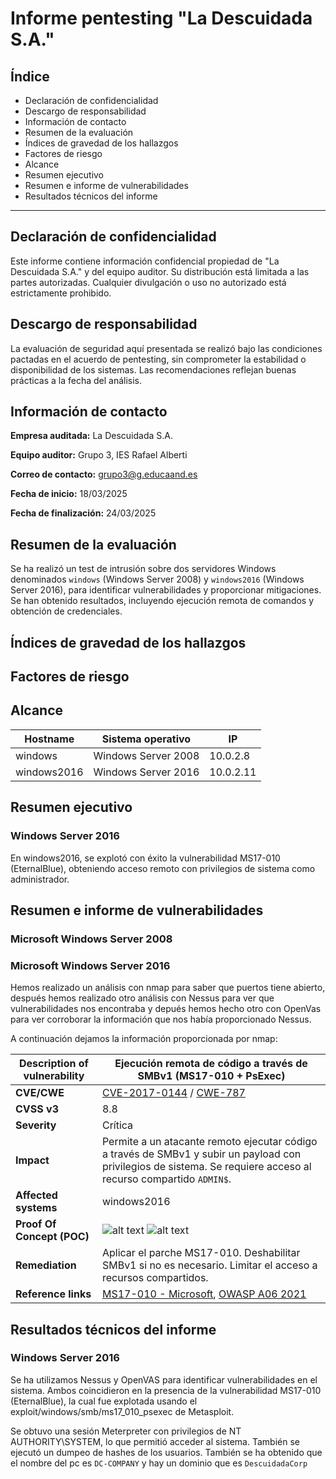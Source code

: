 # Informe pentesting "La Descuidada S.A."

## Índice

- Declaración de confidencialidad
- Descargo de responsabilidad
- Información de contacto
- Resumen de la evaluación
- Índices de gravedad de los hallazgos
- Factores de riesgo
- Alcance
- Resumen ejecutivo
- Resumen e informe de vulnerabilidades
- Resultados técnicos del informe

---

## Declaración de confidencialidad

Este informe contiene información confidencial propiedad de "La Descuidada S.A." y del equipo auditor. Su distribución está limitada a las partes autorizadas. Cualquier divulgación o uso no autorizado está estrictamente prohibido.

## Descargo de responsabilidad

La evaluación de seguridad aquí presentada se realizó bajo las condiciones pactadas en el acuerdo de pentesting, sin comprometer la estabilidad o disponibilidad de los sistemas. Las recomendaciones reflejan buenas prácticas a la fecha del análisis.

## Información de contacto

**Empresa auditada:** La Descuidada S.A.

**Equipo auditor:** Grupo 3, IES Rafael Alberti

**Correo de contacto:** <grupo3@g.educaand.es>

**Fecha de inicio:** 18/03/2025  

**Fecha de finalización:** 24/03/2025

## Resumen de la evaluación

Se ha realizó un test de intrusión sobre dos servidores Windows denominados `windows` (Windows Server 2008) y `windows2016` (Windows Server 2016), para identificar vulnerabilidades y proporcionar mitigaciones. Se han obtenido resultados, incluyendo ejecución remota de comandos y obtención de credenciales.

## Índices de gravedad de los hallazgos

## Factores de riesgo

## Alcance

| Hostname      | Sistema operativo         | IP         |
|---------------|---------------------------|------------|
| windows       | Windows Server 2008       | 10.0.2.8   |
| windows2016   | Windows Server 2016       | 10.0.2.11  |

## Resumen ejecutivo

### Windows Server 2016

En windows2016, se explotó con éxito la vulnerabilidad MS17-010 (EternalBlue), obteniendo acceso remoto con privilegios de sistema como administrador.

## Resumen e informe de vulnerabilidades

### Microsoft Windows Server 2008


### Microsoft Windows Server 2016

Hemos realizado un análisis con nmap para saber que puertos tiene abierto, después hemos realizado otro análisis con Nessus para ver que vulnerabilidades nos encontraba y depués hemos hecho otro con OpenVas para ver corroborar la información que nos había proporcionado Nessus.

A continuación dejamos la información proporcionada por nmap: 

| Description of vulnerability | Ejecución remota de código a través de SMBv1 (MS17-010 + PsExec) |
|-|-|
| **CVE/CWE**| [CVE-2017-0144](https://nvd.nist.gov/vuln/detail/CVE-2017-0144) / [CWE-787](https://cwe.mitre.org/data/definitions/787.html) |
| **CVSS v3**| 8.8 |
| **Severity**| Crítica |
| **Impact**| Permite a un atacante remoto ejecutar código a través de SMBv1 y subir un payload con privilegios de sistema. Se requiere acceso al recurso compartido `ADMIN$`. |
| **Affected systems**| windows2016 |
| **Proof Of Concept (POC)**| ![alt text](img/image-2.png) ![alt text](img/image-1.png)|
| **Remediation**| Aplicar el parche MS17-010. Deshabilitar SMBv1 si no es necesario. Limitar el acceso a recursos compartidos. |
| **Reference links**| [MS17-010 - Microsoft](https://learn.microsoft.com/en-us/security-updates/securitybulletins/2017/ms17-010), [OWASP A06 2021](https://owasp.org/Top10/A06_2021-Vulnerable_and_Outdated_Components/) |

## Resultados técnicos del informe

### Windows Server 2016

Se ha utilizamos Nessus y OpenVAS para identificar vulnerabilidades en el sistema. Ambos coincidieron en la presencia de la vulnerabilidad MS17-010 (EternalBlue), la cual fue explotada usando el exploit/windows/smb/ms17_010_psexec de Metasploit.

Se obtuvo una sesión Meterpreter con privilegios de NT AUTHORITY\SYSTEM, lo que permitió acceder al sistema. También se ejecutó un dumpeo de hashes de los usuarios. También se ha obtenido que el nombre del pc es `DC-COMPANY` y hay un dominio que es `DescuidadaCorp`